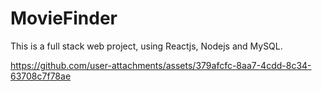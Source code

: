 # MovieFinder

This is a full stack web project, using Reactjs, Nodejs and MySQL.



https://github.com/user-attachments/assets/379afcfc-8aa7-4cdd-8c34-63708c7f78ae

